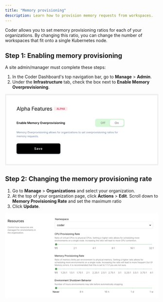 ```yaml
---
title: "Memory provisioning"
description: Learn how to provision memory requests from workspaces.
---
```


Coder allows you to set memory provisioning ratios for each of your
organizations. By changing this ratio, you can change the number of workspaces
that fit onto a single Kubernetes node.

## Step 1: Enabling memory provisioning

A site admin/manager must complete these steps:

1. In the Coder Dashboard's top navigation bar, go to **Manage** > **Admin**.
1. Under the **Infrastructure** tab, check the box next to **Enable Memory
   Overprovisioning**.

![Enable memory overprovisioning](../../assets/admin/enable-memory-overprovisioning.png)

## Step 2: Changing the memory provisioning rate

1. Go to **Manage** > **Organizations** and select your organization.
1. At the top of your organization page, click **Actions** > **Edit**. Scroll
   down to **Memory Provisioning Rate** and set the maximum ratio
1. Click **Update**.

![Set memory overprovisioning ratios](../../assets/admin/set-memory-ratios.png)
